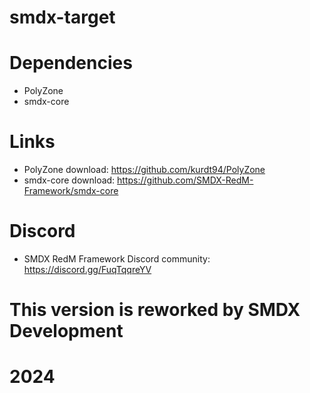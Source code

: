 # smdx-target

# Dependencies
- PolyZone
- smdx-core

# Links
- PolyZone download: https://github.com/kurdt94/PolyZone
- smdx-core download: https://github.com/SMDX-RedM-Framework/smdx-core

# Discord
- SMDX RedM Framework Discord community: https://discord.gg/FuqTqqreYV

# This version is reworked by SMDX Development
# 2024